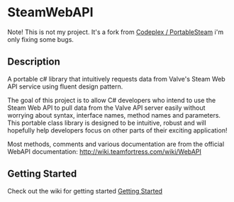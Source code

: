 SteamWebAPI
==============
Note! This is not my project. It's a fork from [Codeplex / PortableSteam](https://portablesteamwebapi.codeplex.com/) i'm only fixing some bugs.

Description
-----------
A portable c# library that intuitively requests data from Valve's Steam Web API service using fluent design pattern.


The goal of this project is to allow C# developers who intend to use the Steam Web API to pull data from the Valve API server easily without worrying about syntax, interface names, method names and parameters. This portable class library is designed to be intuitive, robust and will hopefully help developers focus on other parts of their exciting application! 

Most methods, comments and various documentation are from the official WebAPI documentation: http://wiki.teamfortress.com/wiki/WebAPI

Getting Started
---------------
Check out the wiki for getting started
[Getting Started](https://github.com/Levitas/PortableSteam/wiki/Quick-Start#getting-started)